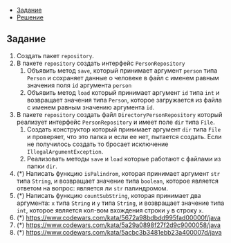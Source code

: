 <!-- TOC -->

* [Задание](#задание)
* [Решение](src/main/java)

<!-- TOC -->

## Задание

1. Создать пакет `repository`.
2. В пакете `repository` создать интерфейс `PersonRepository`
    1. Объявить метод `save`, который принимает аргумент `person` типа `Person` и сохраняет данные о человеке в файл с
       именем равным значения поля `id` аргумента `person`
    2. Объявить метод `load` который принимает аргумент `id` типа `int` и возвращает значения типа `Person`, которое
       загружается из файла с именем равным значению аргумента `id`.
3. В пакете `repository` создать файл `DirectoryPersonRepository` который реализует интерфейс `PersonRepository` и имеет
   поле `dir` типа `File`.
    1. Создать конструктор который принимает аргумент `dir` типа `File` и проверяет, что это папка и если ее нет,
       пытается создать. Если не получилось создать то бросает исключение `IllegalArgumentException`.
    2. Реализовать методы `save` и `load` которые работают с файлами из папки `dir`.
4. (\*) Написать функцию `isPalindrom`, которая принимает аргумент `str` типа `String`, и возвращает значение
   типа `boolean`, которое является ответом на вопрос: является ли `str` палиндромом.
5. (\*) Написать функцию `countSubString`, которая принимает два аргумента: `x` типа `String` и `y` типа `String`, и
   возвращает значение типа `int`, которое является кол-вом вхождения строки `y` в строку `x`.
6. (\*) https://www.codewars.com/kata/5672a98bdbdd995fad00000f/java
7. (\*) https://www.codewars.com/kata/5a29a0898f27f2d9c9000058/java
8. (\*) https://www.codewars.com/kata/5acbc3b3481ebb23a400007d/java